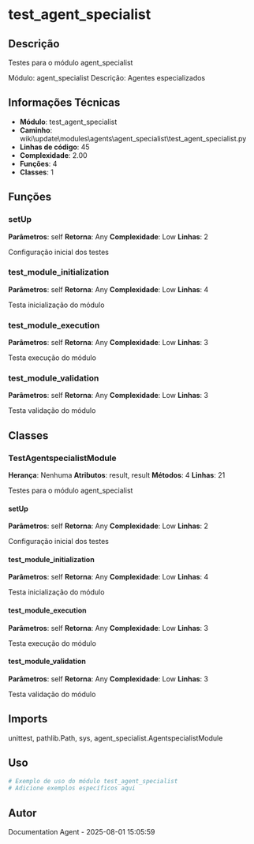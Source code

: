 # test_agent_specialist

## Descrição

Testes para o módulo agent_specialist

Módulo: agent_specialist
Descrição: Agentes especializados

## Informações Técnicas

- **Módulo**: test_agent_specialist
- **Caminho**: wiki\update\modules\agents\agent_specialist\test_agent_specialist.py
- **Linhas de código**: 45
- **Complexidade**: 2.00
- **Funções**: 4
- **Classes**: 1

## Funções

### setUp

**Parâmetros**: self
**Retorna**: Any
**Complexidade**: Low
**Linhas**: 2

Configuração inicial dos testes

### test_module_initialization

**Parâmetros**: self
**Retorna**: Any
**Complexidade**: Low
**Linhas**: 4

Testa inicialização do módulo

### test_module_execution

**Parâmetros**: self
**Retorna**: Any
**Complexidade**: Low
**Linhas**: 3

Testa execução do módulo

### test_module_validation

**Parâmetros**: self
**Retorna**: Any
**Complexidade**: Low
**Linhas**: 3

Testa validação do módulo

## Classes

### TestAgentspecialistModule

**Herança**: Nenhuma
**Atributos**: result, result
**Métodos**: 4
**Linhas**: 21

Testes para o módulo agent_specialist

#### setUp

**Parâmetros**: self
**Retorna**: Any
**Complexidade**: Low
**Linhas**: 2

Configuração inicial dos testes

#### test_module_initialization

**Parâmetros**: self
**Retorna**: Any
**Complexidade**: Low
**Linhas**: 4

Testa inicialização do módulo

#### test_module_execution

**Parâmetros**: self
**Retorna**: Any
**Complexidade**: Low
**Linhas**: 3

Testa execução do módulo

#### test_module_validation

**Parâmetros**: self
**Retorna**: Any
**Complexidade**: Low
**Linhas**: 3

Testa validação do módulo

## Imports

unittest, pathlib.Path, sys, agent_specialist.AgentspecialistModule

## Uso

```python
# Exemplo de uso do módulo test_agent_specialist
# Adicione exemplos específicos aqui
```

## Autor

Documentation Agent - 2025-08-01 15:05:59
